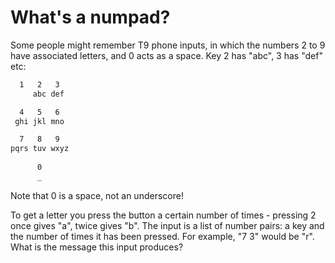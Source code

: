 # What's a numpad?

Some people might remember T9 phone inputs, in which the numbers 2 to 9 have associated letters, and 0 acts as a space. Key 2 has "abc", 3 has "def" etc:

```txt
  1   2   3
     abc def

  4   5   6
 ghi jkl mno

  7   8   9
pqrs tuv wxyz
     
      0
      _
```

Note that 0 is a space, not an underscore!

To get a letter you press the button a certain number of times - pressing 2 once gives "a", twice gives "b".
The input is a list of number pairs: a key and the number of times it has been pressed. For example, "7 3" would be "r". What is the message this input produces?
